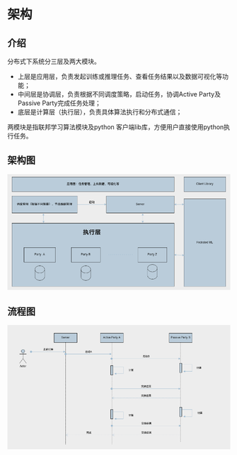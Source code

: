 # 架构
 
## 介绍
分布式下系统分三层及两大模块。
* 上层是应用层，负责发起训练或推理任务、查看任务结果以及数据可视化等功能；
* 中间层是协调层，负责根据不同调度策略，启动任务，协调Active Party及Passive Party完成任务处理；
* 底层是计算层（执行层），负责具体算法执行和分布式通信；

两模块是指联邦学习算法模块及python 客户端lib库，方便用户直接使用python执行任务。

## 架构图

![架构图](./架构图.png)



## 流程图

![流程图](./流程图.png)